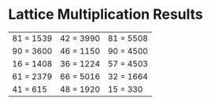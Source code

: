 # Lattice Multiplication Results

|   |   |   |
|---|---|---|
| 81 = 1539 | 42 = 3990 | 81 = 5508 |
| 90 = 3600 | 46 = 1150 | 90 = 4500 |
| 16 = 1408 | 36 = 1224 | 57 = 4503 |
| 61 = 2379 | 66 = 5016 | 32 = 1664 |
| 41 = 615 | 48 = 1920 | 15 = 330 |
